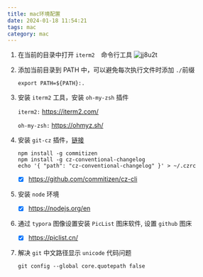```yaml
---
title: mac环境配置
date: 2024-01-18 11:54:21
tags: mac
category: mac
---
```


1. 在当前的目录中打开 `iterm2  `命令行工具
		![jj8u2t](https://raw.githubusercontent.com/barryxc/pictures-lib/main/PicList/jj8u2t.png?token=AE66NBPRTYMLFYIODDFRLI3FVE6SK)


2. 添加当前目录到 PATH 中，可以避免每次执行文件时添加 `./`前缀

	```shell
	export PATH=${PATH}:.
	```

3. 安装 `iterm2` 工具，安装 `oh-my-zsh` 插件

   `iterm2:` https://iterm2.com/

   `oh-my-zsh:` https://ohmyz.sh/

4. 安装 `git-cz` 插件，[链接](https://github.com/commitizen/cz-cli)

   ```
   npm install -g commitizen
   npm install -g cz-conventional-changelog
   echo '{ "path": "cz-conventional-changelog" }' > ~/.czrc
   ```

   - [x] https://github.com/commitizen/cz-cli

5. 安装 `node` 环境 

   - [x] https://nodejs.org/en

6. 通过 `typora` 图像设置安装  `PicList` 图床软件, 设置 `github` 图床

   - [x] https://piclist.cn/

7. 解决 `git` 中文路径显示 `unicode` 代码问题

   ```shell
   git config --global core.quotepath false
   ```
